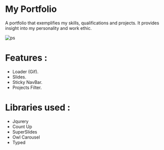 # My Portfolio  

A portfolio that exemplifies my skills, qualifications and projects. It provides insight into my personality and work ethic.  

![ps](https://user-images.githubusercontent.com/36177160/106006333-68e33580-60b5-11eb-99f5-27a602a32e08.png)

# Features :
 - Loader (Gif).
 - Slides.  
 - Sticky NavBar.
 - Projects Filter.
   
# Libraries used :
 - Jqurery
 - Count Up
 - SuperSlides
 - Owl Carousel
 - Typed
